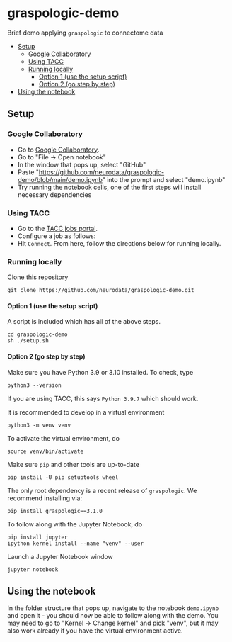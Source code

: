 <!-- omit in toc -->
# graspologic-demo

Brief demo applying ``graspologic`` to connectome data

- [Setup](#setup)
  - [Google Collaboratory](#google-collaboratory)
  - [Using TACC](#using-tacc)
  - [Running locally](#running-locally)
    - [Option 1 (use the setup script)](#option-1-use-the-setup-script)
    - [Option 2 (go step by step)](#option-2-go-step-by-step)
- [Using the notebook](#using-the-notebook)

## Setup

### Google Collaboratory
- Go to [Google Collaboratory](https://colab.research.google.com/).
- Go to "File -> Open notebook"
- In the window that pops up, select "GitHub"
- Paste "https://github.com/neurodata/graspologic-demo/blob/main/demo.ipynb" into the prompt and select "demo.ipynb"
- Try running the notebook cells, one of the first steps will install necessary dependencies

### Using TACC
- Go to the [TACC jobs portal](https://tap.tacc.utexas.edu/jobs/).
- Configure a job as follows:
- Hit ``Connect``.
From here, follow the directions below for running locally.

### Running locally
Clone this repository
```
git clone https://github.com/neurodata/graspologic-demo.git
```

#### Option 1 (use the setup script)
A script is included which has all of the above steps.
```
cd graspologic-demo
sh ./setup.sh
```

#### Option 2 (go step by step)
Make sure you have Python 3.9 or 3.10 installed. To check, type
```
python3 --version
```
If you are using TACC, this says `Python 3.9.7` which should work.

It is recommended to develop in a virtual environment
```
python3 -m venv venv
```

To activate the virtual environment, do
```
source venv/bin/activate
```

Make sure `pip` and other tools are up-to-date
```
pip install -U pip setuptools wheel
```

The only root dependency is a recent release of ``graspologic``. We recommend installing via:

```
pip install graspologic==3.1.0
```

To follow along with the Jupyter Notebook, do
```
pip install jupyter
ipython kernel install --name "venv" --user
```

Launch a Jupyter Notebook window
```
jupyter notebook
```


## Using the notebook
In the folder structure that pops up, navigate to the notebook `demo.ipynb` and open it - you should now be able to follow along with the demo. You may need to go to "Kernel -> Change kernel" and pick "venv", but it may also work already if you have the virtual environment active.
